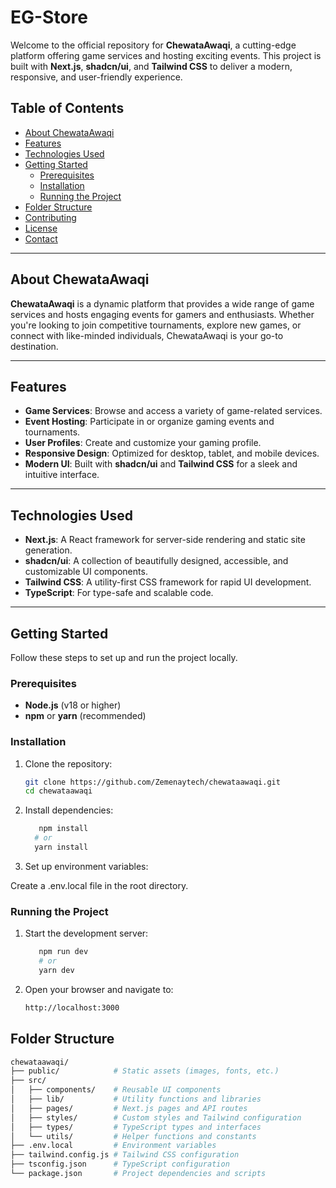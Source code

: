 # EG-Store

Welcome to the official repository for **ChewataAwaqi**, a cutting-edge platform offering game services and hosting exciting events. This project is built with **Next.js**, **shadcn/ui**, and **Tailwind CSS** to deliver a modern, responsive, and user-friendly experience.

## Table of Contents

- [About ChewataAwaqi](#about-chewataawaqi)
- [Features](#features)
- [Technologies Used](#technologies-used)
- [Getting Started](#getting-started)
  - [Prerequisites](#prerequisites)
  - [Installation](#installation)
  - [Running the Project](#running-the-project)
- [Folder Structure](#folder-structure)
- [Contributing](#contributing)
- [License](#license)
- [Contact](#contact)

---

## About ChewataAwaqi

**ChewataAwaqi** is a dynamic platform that provides a wide range of game services and hosts engaging events for gamers and enthusiasts. Whether you're looking to join competitive tournaments, explore new games, or connect with like-minded individuals, ChewataAwaqi is your go-to destination.

---

## Features

- **Game Services**: Browse and access a variety of game-related services.
- **Event Hosting**: Participate in or organize gaming events and tournaments.
- **User Profiles**: Create and customize your gaming profile.
- **Responsive Design**: Optimized for desktop, tablet, and mobile devices.
- **Modern UI**: Built with **shadcn/ui** and **Tailwind CSS** for a sleek and intuitive interface.

---

## Technologies Used

- **Next.js**: A React framework for server-side rendering and static site generation.
- **shadcn/ui**: A collection of beautifully designed, accessible, and customizable UI components.
- **Tailwind CSS**: A utility-first CSS framework for rapid UI development.
- **TypeScript**: For type-safe and scalable code.
---

## Getting Started

Follow these steps to set up and run the project locally.

### Prerequisites

- **Node.js** (v18 or higher)
- **npm** or **yarn** (recommended)

### Installation

1. Clone the repository:
   ```bash
   git clone https://github.com/Zemenaytech/chewataawaqi.git
   cd chewataawaqi
   ```
2. Install dependencies:
    ```bash
       npm install
      # or
      yarn install
    ```
3. Set up environment variables:

Create a .env.local file in the root directory.

### Running the Project

1. Start the development server:
   ```bash
      npm run dev
      # or
      yarn dev
   ```
2. Open your browser and navigate to:
   ```bash
   http://localhost:3000
   ```
## Folder Structure
```bash
chewataawaqi/
├── public/            # Static assets (images, fonts, etc.)
├── src/
│   ├── components/    # Reusable UI components
│   ├── lib/           # Utility functions and libraries
│   ├── pages/         # Next.js pages and API routes
│   ├── styles/        # Custom styles and Tailwind configuration
│   ├── types/         # TypeScript types and interfaces
│   └── utils/         # Helper functions and constants
├── .env.local         # Environment variables
├── tailwind.config.js # Tailwind CSS configuration
├── tsconfig.json      # TypeScript configuration
└── package.json       # Project dependencies and scripts
```


